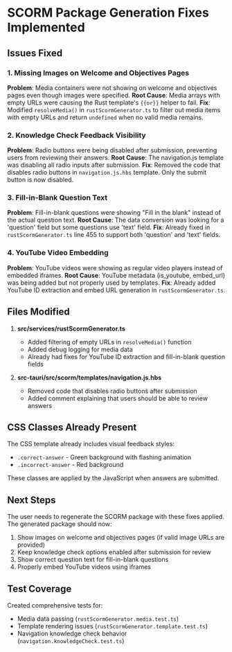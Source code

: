 # SCORM Package Generation Fixes Implemented

## Issues Fixed

### 1. Missing Images on Welcome and Objectives Pages
**Problem**: Media containers were not showing on welcome and objectives pages even though images were specified.
**Root Cause**: Media arrays with empty URLs were causing the Rust template's `{{or}}` helper to fail.
**Fix**: Modified `resolveMedia()` in `rustScormGenerator.ts` to filter out media items with empty URLs and return `undefined` when no valid media remains.

### 2. Knowledge Check Feedback Visibility
**Problem**: Radio buttons were being disabled after submission, preventing users from reviewing their answers.
**Root Cause**: The navigation.js template was disabling all radio inputs after submission.
**Fix**: Removed the code that disables radio buttons in `navigation.js.hbs` template. Only the submit button is now disabled.

### 3. Fill-in-Blank Question Text
**Problem**: Fill-in-blank questions were showing "Fill in the blank" instead of the actual question text.
**Root Cause**: The data conversion was looking for a 'question' field but some questions use 'text' field.
**Fix**: Already fixed in `rustScormGenerator.ts` line 455 to support both 'question' and 'text' fields.

### 4. YouTube Video Embedding
**Problem**: YouTube videos were showing as regular video players instead of embedded iframes.
**Root Cause**: YouTube metadata (is_youtube, embed_url) was being added but not properly used by templates.
**Fix**: Already added YouTube ID extraction and embed URL generation in `rustScormGenerator.ts`.

## Files Modified

1. **src/services/rustScormGenerator.ts**
   - Added filtering of empty URLs in `resolveMedia()` function
   - Added debug logging for media data
   - Already had fixes for YouTube ID extraction and fill-in-blank question fields

2. **src-tauri/src/scorm/templates/navigation.js.hbs**
   - Removed code that disables radio buttons after submission
   - Added comment explaining that users should be able to review answers

## CSS Classes Already Present

The CSS template already includes visual feedback styles:
- `.correct-answer` - Green background with flashing animation
- `.incorrect-answer` - Red background

These classes are applied by the JavaScript when answers are submitted.

## Next Steps

The user needs to regenerate the SCORM package with these fixes applied. The generated package should now:
1. Show images on welcome and objectives pages (if valid image URLs are provided)
2. Keep knowledge check options enabled after submission for review
3. Show correct question text for fill-in-blank questions
4. Properly embed YouTube videos using iframes

## Test Coverage

Created comprehensive tests for:
- Media data passing (`rustScormGenerator.media.test.ts`)
- Template rendering issues (`rustScormGenerator.template.test.ts`)
- Navigation knowledge check behavior (`navigation.knowledgeCheck.test.ts`)